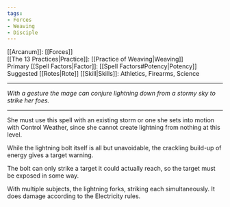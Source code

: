 ```yaml
---
tags:
- Forces
- Weaving
- Disciple
---
```


[[Arcanum]]: [[Forces]]\
[[The 13 Practices|Practice]]: [[Practice of Weaving|Weaving]]\
Primary [[Spell Factors|Factor]]: [[Spell Factors#Potency|Potency]]\
Suggested [[Rotes|Rote]] [[Skill|Skills]]: Athletics, Firearms, Science

---

_With a gesture the mage can conjure lightning down from a stormy sky to strike her foes._

---

She must use this spell with an existing storm or one she sets into motion with Control Weather, since she cannot create lightning from nothing at this level.

While the lightning bolt itself is all but unavoidable, the crackling build-up of energy gives a target warning.

The bolt can only strike a target it could actually reach, so the target must be exposed in some way.

With multiple subjects, the lightning forks, striking each simultaneously. It does damage according to the Electricity rules.